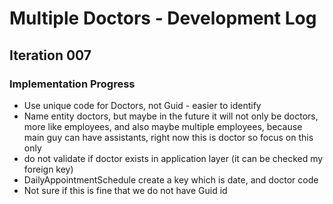 # Multiple Doctors - Development Log

## Iteration 007

### Implementation Progress

- Use unique code for Doctors, not Guid - easier to identify
- Name entity doctors, but maybe in the future it will not only be doctors, more like employees, and also maybe multiple employees, because main guy can have assistants, right now this is doctor so focus on this only
- do not validate if doctor exists in application layer (it can be checked my foreign key)
- DailyAppointmentSchedule create a key which is date, and doctor code
- Not sure if this is fine that we do not have Guid id
